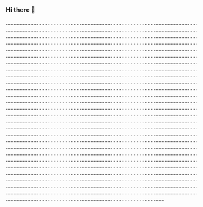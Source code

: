 ### Hi there 👋

...........................................................................................................................................................................................................................................................................................................................................................................................................................................................................................................................................................................................................................................................................................................................................................................................................................................................................................................................................................................................................................................................................................................................................................................................................................................................................................................................................................................................................................................................................................................................................................................................................................................................................................................................................................................................................................................................................................................................................................................................................................................................................................................................................................................................................................................................................................................................................................................................................................................................................................................................................................................................................................................................................................................................................................................................................................................................................................................................................................................................................................................................................................................................................................................................................................................................................................................................................................................................................................................................................................................................................................................................